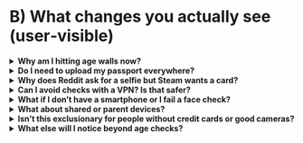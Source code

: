 # B) What changes you actually see (user‑visible)

<details>
<summary><strong>Why am I hitting age walls now?</strong></summary>
You’re seeing more checks because children’s protections and enforcement timelines came into force through 2025, so services had to show “highly effective” age assurance around adult or harmful categories.

Under the OSA, services used by or likely to be accessed by children must assess risks and put systems in place that are proportionate and effective. Ofcom’s phased roadmap pushed illegal‑harms duties first, then children’s codes in mid‑2025, which is why many platforms shipped gated access at the same time. See the government explainer and Ofcom’s roadmap for dates and scope: [gov.uk OSA explainer](https://www.gov.uk/government/publications/online-safety-act-explainer/online-safety-act-explainer), [Ofcom roadmap](https://www.ofcom.org.uk/online-safety/illegal-and-harmful-content/roadmap-to-regulation).

Key dates to anchor what you’re seeing: <strong>17 March 2025</strong> (illegal‑content duties enforceable) and <strong>25 July 2025</strong> (children’s codes and age‑assurance expectations in force). See Ofcom’s children’s codes hub for what services had to implement: [Ofcom—Protecting children online](https://www.ofcom.org.uk/online-safety/illegal-and-harmful-content/protecting-children-online).
</details>

<details>
<summary><strong>Do I need to upload my passport everywhere?</strong></summary>
No—there isn’t a single mandated method. Good implementations start with low‑friction, privacy‑preserving checks, then offer stronger fallbacks only if needed.

Ofcom lists several methods that can be “highly effective,” including facial <em>age estimation</em> (delete images immediately), open banking (bank confirms you’re over 18), mobile‑network checks, digital IDs/PASS, and credit‑card checks that bind to the user. Self‑declaration isn’t acceptable. See Ofcom’s children’s codes and guidance: [Ofcom—Protecting children online](https://www.ofcom.org.uk/online-safety/illegal-and-harmful-content/statement-protecting-children-from-harms-online).
</details>

<details>
<summary><strong>Why does Reddit ask for a selfie but Steam wants a card?</strong></summary>
Different choices and trade‑offs. Reddit uses a verifier offering selfie age estimation (fast; non‑identifying) with ID as a fallback. Steam marks you “verified” if a valid credit card is on file.

Reddit’s approach can be quick and privacy‑respecting when deletion is enforced by the verifier (see TechCrunch on the UK rollout: [Reddit rolls out age verification](https://techcrunch.com/2025/07/15/reddit-rolls-out-age-verification-in-the-uk-to-comply-with-new-rules/)). Steam’s UK policy is simple but weaker against misuse (e.g., parent cards) and exclusionary for people without credit cards (Steam Help: [“Your UK Steam account is considered age verified…”](https://help.steampowered.com/en/faqs/view/292B-3DA3-CFC8-97F6)). Media coverage and developer trade press noted the drawbacks (e.g., “[You now need a credit card to access mature content on Steam in the UK]”(https://www.gamedeveloper.com/business/you-now-need-a-credit-card-to-access-mature-content-on-steam-in-the-uk)). Ofcom’s criteria treat card checks as acceptable only when they meaningfully bind to the <em>user</em> ([Ofcom—children’s codes](https://www.ofcom.org.uk/online-safety/illegal-and-harmful-content/statement-protecting-children-from-harms-online)).
</details>

<details>
<summary><strong>Can I avoid checks with a VPN? Is that safer?</strong></summary>
You can route around some gates, but a shady VPN may see far more of your traffic than a certified verifier sees of your face/ID (which should be deleted on the spot).

Think of it as a trade‑off: a one‑time, auditable “age OK” token versus ongoing exposure of all your browsing to an unknown network. If you use a VPN, pick a reputable provider and understand the risks; the law expects services to consider circumvention but doesn’t mandate universal ID or breaking encryption . See [gov.uk OSA explainer](https://www.gov.uk/government/publications/online-safety-act-explainer/online-safety-act-explainer).

Reports in mid‑ to late‑2025 show some users discussing workarounds, but the safer path is usually to choose a privacy‑preserving on‑platform method and ensure deletion is real (see Ofcom’s children’s codes, linked above).
</details>

<details>
<summary><strong>What if I don’t have a smartphone or I fail a face check?</strong></summary>
You should be able to pick another route and try again without being locked out unfairly.

Reasonable alternatives include: ID+liveness via webcam, bank‑sourced age attribute (open banking), a mobile‑network check, PASS (digital proof of age), or email‑based estimation where appropriate. If a face estimation fails due to lighting or camera quality, a good flow offers a quick retry or switches to a stronger fallback (see [Ofcom—children’s codes](https://www.ofcom.org.uk/online-safety/illegal-and-harmful-content/statement-protecting-children-from-harms-online)).
</details>

<details>
<summary><strong>What about shared or parent devices?</strong></summary>
On shared devices, a “credit card on file” gate may reflect the parent’s card rather than the person actually using the account. That’s why simple card‑only gating is weak: it doesn’t bind the <em>user</em>.

Better flows bind the check to the account holder via estimation, ID+liveness, bank proof, or MNO checks, and remember the result as an “age OK” token (Ofcom’s “highly effective” criteria emphasise robustness and reliability). Steam’s help page confirms the card‑on‑file design: [Steam Help](https://help.steampowered.com/en/faqs/view/292B-3DA3-CFC8-97F6).
</details>

<details>
<summary><strong>Isn’t this exclusionary for people without credit cards or good cameras?</strong></summary>
It shouldn’t be. “Highly effective” is a standard for outcomes, not a single tool. Good services offer more than one route so you can choose a non‑card, non‑face option.

If you don’t have a credit card, use open banking, MNO, PASS, or ID+liveness. If your camera is poor, switch to a stronger fallback. If a platform offers only one route, that’s a design choice you can challenge (see [Ofcom—children’s codes](https://www.ofcom.org.uk/online-safety/illegal-and-harmful-content/statement-protecting-children-from-harms-online)).
</details>

<details>
<summary><strong>What else will I notice beyond age checks?</strong></summary>
You should see clearer reporting routes, safer defaults for young users, more consistent takedowns of clearly illegal content, and optional controls for adults.

Specifically: in‑app reporting and complaints, teen‑safe defaults (limited recommendations; tighter contact eligibility), faster removal of illegal content (e.g., child sexual abuse material, terrorism, fraud, revenge porn), and optional filters adults can turn on to reduce exposure to abuse or other legal‑but‑unwanted content. These reflect services’ duties to assess risk, design safer systems, and be transparent (see [Ofcom—online safety hub](https://www.ofcom.org.uk/online-safety) and [gov.uk OSA explainer](https://www.gov.uk/government/publications/online-safety-act-explainer/online-safety-act-explainer)).
</details>


